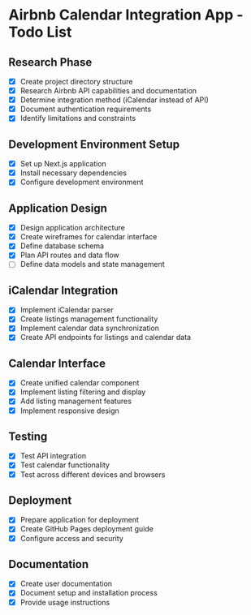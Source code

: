 # Airbnb Calendar Integration App - Todo List

## Research Phase
- [x] Create project directory structure
- [x] Research Airbnb API capabilities and documentation
- [x] Determine integration method (iCalendar instead of API)
- [x] Document authentication requirements
- [x] Identify limitations and constraints

## Development Environment Setup
- [x] Set up Next.js application
- [x] Install necessary dependencies
- [x] Configure development environment

## Application Design
- [x] Design application architecture
- [x] Create wireframes for calendar interface
- [x] Define database schema
- [x] Plan API routes and data flow
- [ ] Define data models and state management

## iCalendar Integration
- [x] Implement iCalendar parser
- [x] Create listings management functionality
- [x] Implement calendar data synchronization
- [x] Create API endpoints for listings and calendar data

## Calendar Interface
- [x] Create unified calendar component
- [x] Implement listing filtering and display
- [x] Add listing management features
- [x] Implement responsive design

## Testing
- [x] Test API integration
- [x] Test calendar functionality
- [x] Test across different devices and browsers

## Deployment
- [x] Prepare application for deployment
- [x] Create GitHub Pages deployment guide
- [x] Configure access and security

## Documentation
- [x] Create user documentation
- [x] Document setup and installation process
- [x] Provide usage instructions
